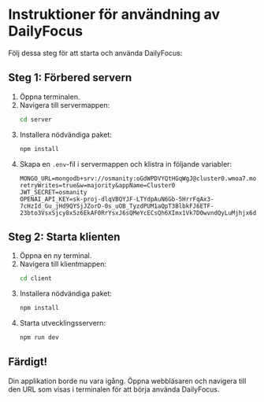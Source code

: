 
# Instruktioner för användning av DailyFocus

Följ dessa steg för att starta och använda DailyFocus:

## Steg 1: Förbered servern
1. Öppna terminalen.
2. Navigera till servermappen:
   ```bash
   cd server
   ```
3. Installera nödvändiga paket:
   ```bash
   npm install
   ```
4. Skapa en `.env`-fil i servermappen och klistra in följande variabler:
   ```env
   MONGO_URL=mongodb+srv://osmanity:oGdWPDVYQtHGqWgJ@cluster0.wmoa7.mongodb.net/?retryWrites=true&w=majority&appName=Cluster0
   JWT_SECRET=osmanity
   OPENAI_API_KEY=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
   ```

## Steg 2: Starta klienten
1. Öppna en ny terminal.
2. Navigera till klientmappen:
   ```bash
   cd client
   ```
3. Installera nödvändiga paket:
   ```bash
   npm install
   ```
4. Starta utvecklingsservern:
   ```bash
   npm run dev
   ```

## Färdigt!
Din applikation borde nu vara igång. Öppna webbläsaren och navigera till den URL som visas i terminalen för att börja använda DailyFocus.

